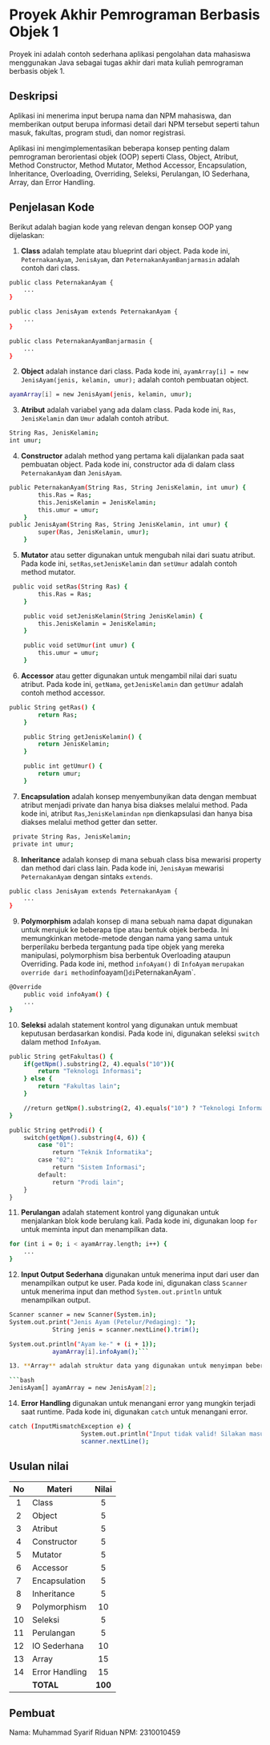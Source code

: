 # Proyek Akhir Pemrograman Berbasis Objek 1

Proyek ini adalah contoh sederhana aplikasi pengolahan data mahasiswa menggunakan Java sebagai tugas akhir dari mata kuliah pemrograman berbasis objek 1.

## Deskripsi

Aplikasi ini menerima input berupa nama dan NPM mahasiswa, dan memberikan output berupa informasi detail dari NPM tersebut seperti tahun masuk, fakultas, program studi, dan nomor registrasi.

Aplikasi ini mengimplementasikan beberapa konsep penting dalam pemrograman berorientasi objek (OOP) seperti Class, Object, Atribut, Method Constructor, Method Mutator, Method Accessor, Encapsulation, Inheritance, Overloading, Overriding, Seleksi, Perulangan, IO Sederhana, Array, dan Error Handling.

## Penjelasan Kode

Berikut adalah bagian kode yang relevan dengan konsep OOP yang dijelaskan:

1. **Class** adalah template atau blueprint dari object. Pada kode ini, `PeternakanAyam`, `JenisAyam`, dan `PeternakanAyamBanjarmasin` adalah contoh dari class.

```bash
public class PeternakanAyam {
    ...
}

public class JenisAyam extends PeternakanAyam {
    ...
}

public class PeternakanAyamBanjarmasin {
    ...
}
```

2. **Object** adalah instance dari class. Pada kode ini, `ayamArray[i] = new JenisAyam(jenis, kelamin, umur);` adalah contoh pembuatan object.

```bash
ayamArray[i] = new JenisAyam(jenis, kelamin, umur);
```

3. **Atribut** adalah variabel yang ada dalam class. Pada kode ini, `Ras`, `JenisKelamin` dan `Umur` adalah contoh atribut.

```bash
String Ras, JenisKelamin;
int umur;
```

4. **Constructor** adalah method yang pertama kali dijalankan pada saat pembuatan object. Pada kode ini, constructor ada di dalam class `PeternakanAyam` dan `JenisAyam`.

```bash
public PeternakanAyam(String Ras, String JenisKelamin, int umur) {
        this.Ras = Ras;
        this.JenisKelamin = JenisKelamin;
        this.umur = umur;
    }
public JenisAyam(String Ras, String JenisKelamin, int umur) {
        super(Ras, JenisKelamin, umur);
    }
```

5. **Mutator** atau setter digunakan untuk mengubah nilai dari suatu atribut. Pada kode ini, `setRas`,`setJenisKelamin` dan `setUmur` adalah contoh method mutator.

```bash
 public void setRas(String Ras) {
        this.Ras = Ras;
    }

    public void setJenisKelamin(String JenisKelamin) {
        this.JenisKelamin = JenisKelamin;
    }

    public void setUmur(int umur) {
        this.umur = umur;
    }
```

6. **Accessor** atau getter digunakan untuk mengambil nilai dari suatu atribut. Pada kode ini, `getNama`, `getJenisKelamin` dan `getUmur` adalah contoh method accessor.

```bash
public String getRas() {
        return Ras;
    }

    public String getJenisKelamin() {
        return JenisKelamin;
    }

    public int getUmur() {
        return umur;
    }
```

7. **Encapsulation** adalah konsep menyembunyikan data dengan membuat atribut menjadi private dan hanya bisa diakses melalui method. Pada kode ini, atribut `Ras`,`JenisKelamindan` `npm` dienkapsulasi dan hanya bisa diakses melalui method getter dan setter.

```bash
 private String Ras, JenisKelamin;
 private int umur;
```

8. **Inheritance** adalah konsep di mana sebuah class bisa mewarisi property dan method dari class lain. Pada kode ini, `JenisAyam` mewarisi `PeternakanAyam` dengan sintaks `extends`.

```bash
public class JenisAyam extends PeternakanAyam {
    ...
}
```

9. **Polymorphism** adalah konsep di mana sebuah nama dapat digunakan untuk merujuk ke beberapa tipe atau bentuk objek berbeda. Ini memungkinkan metode-metode dengan nama yang sama untuk berperilaku berbeda tergantung pada tipe objek yang mereka manipulasi, polymorphism bisa berbentuk Overloading ataupun Overriding. Pada kode ini, method `infoAyam()` di `InfoAyam` ` merupakan override dari method `infoayam()` di `PeternakanAyam`.

```bash
@Override
    public void infoAyam() {
    ...
}
```

10. **Seleksi** adalah statement kontrol yang digunakan untuk membuat keputusan berdasarkan kondisi. Pada kode ini, digunakan seleksi `switch` dalam method `InfoAyam`.

```bash
public String getFakultas() {
    if(getNpm().substring(2, 4).equals("10")){
        return "Teknologi Informasi";
    } else {
        return "Fakultas lain";
    }

    //return getNpm().substring(2, 4).equals("10") ? "Teknologi Informasi" : "Fakultas lain";
}

public String getProdi() {
    switch(getNpm().substring(4, 6)) {
        case "01":
            return "Teknik Informatika";
        case "02":
            return "Sistem Informasi";
        default:
            return "Prodi lain";
    }
}
```

11. **Perulangan** adalah statement kontrol yang digunakan untuk menjalankan blok kode berulang kali. Pada kode ini, digunakan loop `for` untuk meminta input dan menampilkan data.

```bash
for (int i = 0; i < ayamArray.length; i++) {
    ...
}
```

12. **Input Output Sederhana** digunakan untuk menerima input dari user dan menampilkan output ke user. Pada kode ini, digunakan class `Scanner` untuk menerima input dan method `System.out.println` untuk menampilkan output.

```bash
Scanner scanner = new Scanner(System.in);
System.out.print("Jenis Ayam (Petelur/Pedaging): ");
            String jenis = scanner.nextLine().trim();

System.out.println("Ayam ke-" + (i + 1));
            ayamArray[i].infoAyam();```

13. **Array** adalah struktur data yang digunakan untuk menyimpan beberapa nilai dalam satu variabel. Pada kode ini, `JenisAyam[] ayamArray = new JenisAyam[2];;` adalah contoh penggunaan array.

```bash
JenisAyam[] ayamArray = new JenisAyam[2];
```

14. **Error Handling** digunakan untuk menangani error yang mungkin terjadi saat runtime. Pada kode ini, digunakan `catch` untuk menangani error.

```bash
catch (InputMismatchException e) {
                    System.out.println("Input tidak valid! Silakan masukkan angka untuk umur.");
                    scanner.nextLine();
```

## Usulan nilai

| No  | Materi         |  Nilai  |
| :-: | -------------- | :-----: |
|  1  | Class          |    5    |
|  2  | Object         |    5    |
|  3  | Atribut        |    5    |
|  4  | Constructor    |    5    |
|  5  | Mutator        |    5    |
|  6  | Accessor       |    5    |
|  7  | Encapsulation  |    5    |
|  8  | Inheritance    |    5    |
|  9  | Polymorphism   |   10    |
| 10  | Seleksi        |    5    |
| 11  | Perulangan     |    5    |
| 12  | IO Sederhana   |   10    |
| 13  | Array          |   15    |
| 14  | Error Handling |   15    |
|     | **TOTAL**      | **100** |

## Pembuat

Nama: Muhammad Syarif Riduan
NPM: 2310010459
